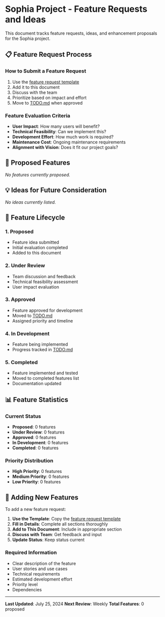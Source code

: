 # Sophia Project - Feature Requests and Ideas

This document tracks feature requests, ideas, and enhancement proposals for the Sophia project.

## 📋 Feature Request Process

### How to Submit a Feature Request

1. Use the [feature request template](../.cursor/templates/feature-request.md)
2. Add it to this document
3. Discuss with the team
4. Prioritize based on impact and effort
5. Move to [TODO.md](TODO.md) when approved

### Feature Evaluation Criteria

- **User Impact**: How many users will benefit?
- **Technical Feasibility**: Can we implement this?
- **Development Effort**: How much work is required?
- **Maintenance Cost**: Ongoing maintenance requirements
- **Alignment with Vision**: Does it fit our project goals?

## 🚀 Proposed Features

_No features currently proposed._

## 💡 Ideas for Future Consideration

_No ideas currently listed._

## 🔄 Feature Lifecycle

### 1. Proposed

- Feature idea submitted
- Initial evaluation completed
- Added to this document

### 2. Under Review

- Team discussion and feedback
- Technical feasibility assessment
- User impact evaluation

### 3. Approved

- Feature approved for development
- Moved to [TODO.md](TODO.md)
- Assigned priority and timeline

### 4. In Development

- Feature being implemented
- Progress tracked in [TODO.md](TODO.md)

### 5. Completed

- Feature implemented and tested
- Moved to completed features list
- Documentation updated

## 📊 Feature Statistics

### Current Status

- **Proposed**: 0 features
- **Under Review**: 0 features
- **Approved**: 0 features
- **In Development**: 0 features
- **Completed**: 0 features

### Priority Distribution

- **High Priority**: 0 features
- **Medium Priority**: 0 features
- **Low Priority**: 0 features

## 📝 Adding New Features

To add a new feature request:

1. **Use the Template**: Copy the [feature request template](../.cursor/templates/feature-request.md)
2. **Fill in Details**: Complete all sections thoroughly
3. **Add to This Document**: Include in appropriate section
4. **Discuss with Team**: Get feedback and input
5. **Update Status**: Keep status current

### Required Information

- Clear description of the feature
- User stories and use cases
- Technical requirements
- Estimated development effort
- Priority level
- Dependencies

---

**Last Updated**: July 25, 2024
**Next Review**: Weekly
**Total Features**: 0 proposed

